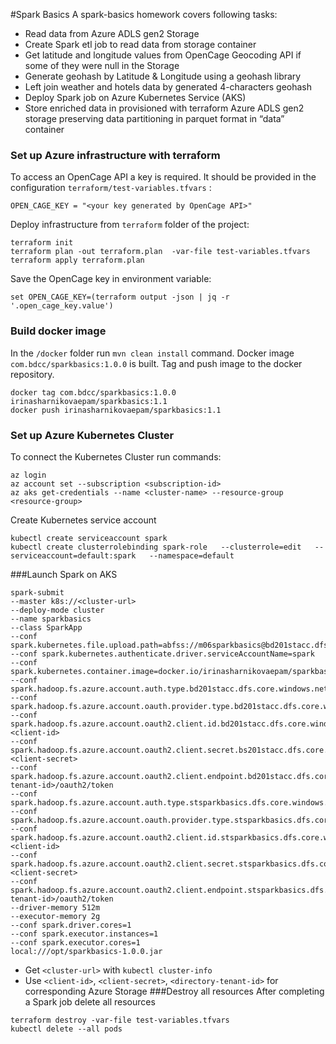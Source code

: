 #Spark Basics 
A spark-basics homework covers following tasks:
* Read data from Azure ADLS gen2 Storage
* Create Spark etl job to read data from storage container
* Get latitude and longitude values from OpenCage Geocoding API if some of they were null in the Storage
* Generate geohash by Latitude & Longitude using a geohash library
* Left join weather and hotels data by generated 4-characters geohash
* Deploy Spark job on Azure Kubernetes Service (AKS)
* Store enriched data in provisioned with terraform Azure ADLS gen2 storage preserving data partitioning in parquet format in “data” container

### Set up Azure infrastructure with terraform
To access an OpenCage API a key is required. It should be provided in the  configuration `terraform/test-variables.tfvars` : 
```properties
OPEN_CAGE_KEY = "<your key generated by OpenCage API>"
```
Deploy infrastructure from `terraform` folder of the project:
```
terraform init
terraform plan -out terraform.plan  -var-file test-variables.tfvars
terraform apply terraform.plan 
```
Save the OpenCage key in environment variable:
```properties
set OPEN_CAGE_KEY=(terraform output -json | jq -r '.open_cage_key.value')
```

### Build docker image

In the `/docker` folder run `mvn clean install` command. Docker image `com.bdcc/sparkbasics:1.0.0` is built.
Tag and push image to the docker repository.
```commandline
docker tag com.bdcc/sparkbasics:1.0.0 irinasharnikovaepam/sparkbasics:1.1
docker push irinasharnikovaepam/sparkbasics:1.1
```

### Set up Azure Kubernetes Cluster
To connect the Kubernetes Cluster run commands: 

```commandline
az login
az account set --subscription <subscription-id>
az aks get-credentials --name <cluster-name> --resource-group <resource-group>
```
Create Kubernetes service account
```commandline
kubectl create serviceaccount spark
kubectl create clusterrolebinding spark-role   --clusterrole=edit   --serviceaccount=default:spark   --namespace=default
```

###Launch Spark on AKS

```commandline
spark-submit 
--master k8s://<cluster-url>
--deploy-mode cluster 
--name sparkbasics 
--class SparkApp 
--conf spark.kubernetes.file.upload.path=abfss://m06sparkbasics@bd201stacc.dfs.core.windows.net/  
--conf spark.kubernetes.authenticate.driver.serviceAccountName=spark 
--conf spark.kubernetes.container.image=docker.io/irinasharnikovaepam/sparkbasics:1.1  
--conf spark.hadoop.fs.azure.account.auth.type.bd201stacc.dfs.core.windows.net=OAuth  
--conf spark.hadoop.fs.azure.account.oauth.provider.type.bd201stacc.dfs.core.windows.net=org.apache.hadoop.spark.hadoop.fs.azurebfs.oauth2.ClientCredsTokenProvider  
--conf spark.hadoop.fs.azure.account.oauth2.client.id.bd201stacc.dfs.core.windows.net=<client-id>  
--conf spark.hadoop.fs.azure.account.oauth2.client.secret.bs201stacc.dfs.core.windows.net=<client-secret> 
--conf spark.hadoop.fs.azure.account.oauth2.client.endpoint.bd201stacc.dfs.core.windows.net=https://login.microsoftonline.com/<directory-tenant-id>/oauth2/token  
--conf spark.hadoop.fs.azure.account.auth.type.stsparkbasics.dfs.core.windows.net=OAuth 
--conf spark.hadoop.fs.azure.account.oauth.provider.type.stsparkbasics.dfs.core.windows.net=org.apache.hadoop.fs.azurebfs.oauth2.ClientCredsTokenProvider 
--conf spark.hadoop.fs.azure.account.oauth2.client.id.stsparkbasics.dfs.core.windows.net=<client-id>
--conf spark.hadoop.fs.azure.account.oauth2.client.secret.stsparkbasics.dfs.core.windows.net=<client-secret> 
--conf spark.hadoop.fs.azure.account.oauth2.client.endpoint.stsparkbasics.dfs.core.windows.net=https://login.microsoftonline.com/<directory-tenant-id>/oauth2/token 
--driver-memory 512m 
--executor-memory 2g  
--conf spark.driver.cores=1  
--conf spark.executor.instances=1 
--conf spark.executor.cores=1 
local:///opt/sparkbasics-1.0.0.jar
```
* Get `<cluster-url>` with `kubectl cluster-info`
* Use `<client-id>`, `<client-secret>`, `<directory-tenant-id>` for corresponding Azure Storage
###Destroy all resources
After completing a Spark job delete all resources
```
terraform destroy -var-file test-variables.tfvars
kubectl delete --all pods
```
